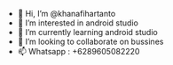 - 👋 Hi, I’m @khanafihartanto
- 👀 I’m interested in android studio
- 🌱 I’m currently learning android studio
- 💞️ I’m looking to collaborate on bussines
- 📫 Whatsapp : +6289605082220

<!---
khanafihartanto/khanafihartanto is a ✨ special ✨ repository because its `README.md` (this file) appears on your GitHub profile.
You can click the Preview link to take a look at your changes.
--->
